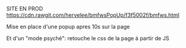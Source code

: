 SITE EN PROD https://cdn.rawgit.com/hervelee/bmfwsPopUp/f3f5002f/bmfws.html

Mise en place d'une popup apres 10s sur la page

Et d'un "mode psyché": retouche le css de la page à partir de JS
  

